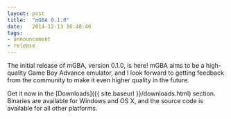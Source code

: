```yaml
---
layout: post
title:  "mGBA 0.1.0"
date:   2014-12-13 16:48:46
tags:
- announcement
- release
---
```

The initial release of mGBA, version 0.1.0, is here! mGBA aims to be a high-quality Game Boy Advance emulator, and I look forward to getting feedback from the community to make it even higher quality in the future.

Get it now in the [Downloads]({{ site.baseurl }}/downloads.html) section. Binaries are available for Windows and OS X, and the source code is available for all other platforms.
